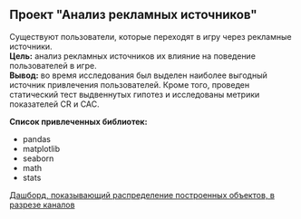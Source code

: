 
## Проект "Анализ рекламных источников"   
Существуют пользователи, которые переходят в игру через рекламные источники.  
**Цель:** анализ рекламных источников их влияние на поведение пользователей в игре.  
**Вывод:** во время исследования был выделен наиболее выгодный источник привлечения пользователей. Кроме того, проведен статический тест выдвеннутых гипотез и исследованы метрики показателей CR и CAC.  

**Список привлеченных библиотек:**
- pandas
- matplotlib
- seaborn
- math
- stats


[Дашборд, показывающий распределение построенных объектов, в разрезе каналов](https://public.tableau.com/views/Dash_project_final/Dashboard_final_project?:language=en-US&publish=yes&:display_count=n&:origin=viz_share_link)   

